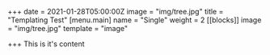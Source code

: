 +++
date = 2021-01-28T05:00:00Z
image = "img/tree.jpg"
title = "Templating Test"
[menu.main]
name = "Single"
weight = 2
[[blocks]]
image = "img/tree.jpg"
template = "image"

+++
This is it's content